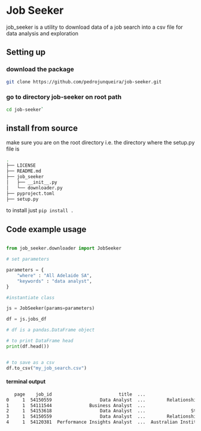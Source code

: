 # Job Seeker

job_seeker is a utility to download data of a job search into a csv file for data analysis and exploration

## Setting up

### download the package

```bash
git clone https://github.com/pedrojunqueira/job-seeker.git
```

### go to directory job-seeker on root path

```bash
cd job-seeker`
```

## install from source

make sure you are on the root directory i.e. the directory where the setup.py file is

```bash
.
├── LICENSE
├── README.md
├── job_seeker
│   ├── __init__.py
│   └── downloader.py
├── pyproject.toml
├── setup.py
```

to install just `pip install .`

## Code example usage

```python

from job_seeker.downloader import JobSeeker

# set parameters

parameters = {
    "where" : "All Adelaide SA",
    "keywords" : "data analyst",
}

#instantiate class

js = JobSeeker(params=parameters)

df = js.jobs_df

# df is a pandas.DataFrame object

# to print DataFrame head
print(df.head())


# to save as a csv
df.to_csv("my_job_search.csv")

```

#### terminal output

```cmd
   page    job_id                         title  ...                       companyName                       company_advertiser
0     1  54150559                  Data Analyst  ...        Relationships Australia SA  Relationships Australia South Australia
1     1  54111544              Business Analyst  ...                    Robert Walters                           Robert Walters
2     1  54153618                  Data Analyst  ...                 Stoller Australia                        Stoller Australia
3     1  54150559                  Data Analyst  ...        Relationships Australia SA  Relationships Australia South Australia
4     1  54120381  Performance Insights Analyst  ...  Australian Institute of Business         Australian Institute of Business
```
